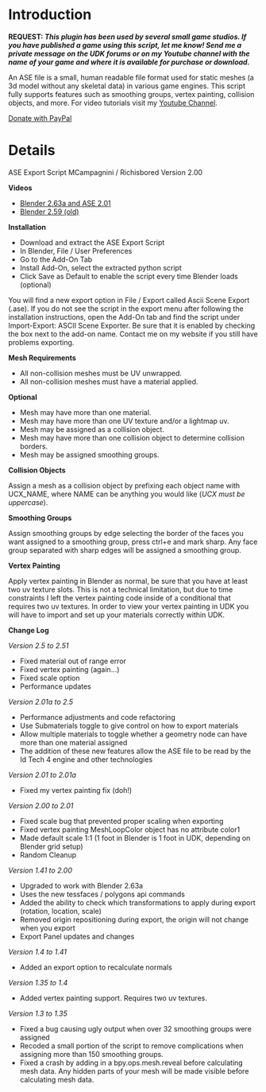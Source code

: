 # Introduction #


**REQUEST:  _This plugin has been used by several small game studios.  If you have published a game using this script, let me know!  Send me a private message on the UDK forums or on my Youtube channel with the name of your game and where it is available for purchase or download._**

An ASE file is a small, human readable file format used for static meshes (a 3d model without any skeletal data) in various game engines.  This script fully supports features such as smoothing groups, vertex painting, collision objects, and more.  For video tutorials visit my [Youtube Channel](http://www.youtube.com/user/MCampagnini?feature=mhee).

[Donate with PayPal](https://www.paypal.com/cgi-bin/webscr?cmd=_s-xclick&hosted_button_id=7YFPCLWLYJGDQ)

# Details #
ASE Export Script
MCampagnini / Richisbored
Version 2.00

**Videos**

  * [Blender 2.63a and ASE 2.01](http://www.youtube.com/watch?v=63Wz0FoK2U0)
  * [Blender 2.59 (old)](http://www.youtube.com/watch?v=ZPQW5x1rhAY&feature=channel&list=UL)

**Installation**

  * Download and extract the ASE Export Script
  * In Blender, File / User Preferences
  * Go to the Add-On Tab
  * Install Add-On, select the extracted python script
  * Click Save as Default to enable the script every time Blender loads (optional)

You will find a new export option in File / Export called Ascii Scene Export (.ase).  If you do not see the script in the export menu after following the installation instructions, open the Add-On tab and find the script under Import-Export: ASCII Scene Exporter.  Be sure that it is enabled by checking the box next to the add-on name.  Contact me on my website if you still have problems exporting.

**Mesh Requirements**

  * All non-collision meshes must be UV unwrapped.
  * All non-collision meshes must have a material applied.

**Optional**

  * Mesh may have more than one material.
  * Mesh may have more than one UV texture and/or a lightmap uv.
  * Mesh may be assigned as a collision object.
  * Mesh may have more than one collision object to determine collision borders.
  * Mesh may be assigned smoothing groups.

**Collision Objects**

Assign a mesh as a collision object by prefixing each object name with UCX\_NAME, where NAME can be anything you would like (_UCX must be uppercase_).

**Smoothing Groups**

Assign smoothing groups by edge selecting the border of the faces you want assigned to a smoothing group, press ctrl+e and mark sharp.  Any face group separated with sharp edges will be assigned a smoothing group.

**Vertex Painting**

Apply vertex painting in Blender as normal, be sure that you have at least two uv texture slots.  This is not a technical limitation, but due to time constraints I left the vertex painting code inside of a conditional that requires two uv textures.  In order to view your vertex painting in UDK you will have to import and set up your materials correctly within UDK.

**Change Log**

_Version 2.5 to 2.51_
  * Fixed material out of range error
  * Fixed vertex painting (again...)
  * Fixed scale option
  * Performance updates

_Version 2.01a to 2.5_
  * Performance adjustments and code refactoring
  * Use Submaterials toggle to give control on how to export materials
  * Allow multiple materials to toggle whether a geometry node can have more than one material assigned
  * The addition of these new features allow the ASE file to be read by the Id Tech 4 engine and other technologies

_Version 2.01 to 2.01a_
  * Fixed my vertex painting fix (doh!)

_Version 2.00 to 2.01_
  * Fixed scale bug that prevented proper scaling when exporting
  * Fixed vertex painting MeshLoopColor object has no attribute color1
  * Made default scale 1:1 (1 foot in Blender is 1 foot in UDK, depending on Blender grid setup)
  * Random Cleanup

_Version 1.41 to 2.00_
  * Upgraded to work with Blender 2.63a
  * Uses the new tessfaces / polygons api commands
  * Added the ability to check which transformations to apply during export (rotation, location, scale)
  * Removed origin repositioning during export, the origin will not change when you export
  * Export Panel updates and changes

_Version 1.4 to 1.41_
  * Added an export option to recalculate normals

_Version 1.35 to 1.4_
  * Added vertex painting support.  Requires two uv textures.

_Version 1.3 to 1.35_
  * Fixed a bug causing ugly output when over 32 smoothing groups were assigned
  * Recoded a small portion of the script to remove complications when assigning more than 150 smoothing groups.
  * Fixed a crash by adding in a bpy.ops.mesh.reveal before calculating mesh data.  Any hidden parts of your mesh will be made visible before calculating mesh data.